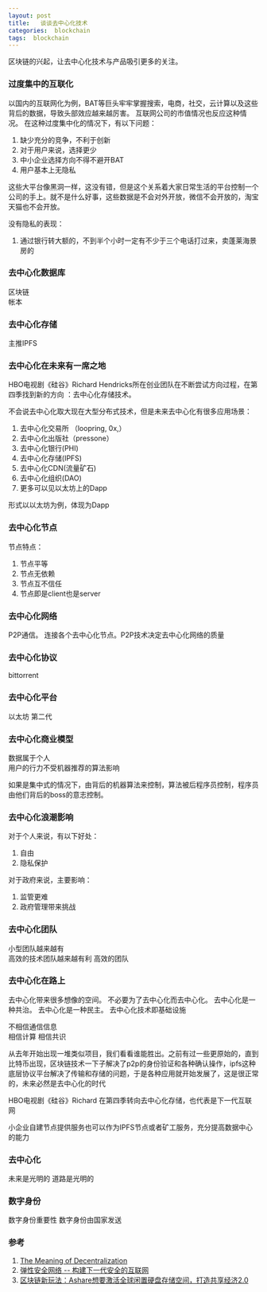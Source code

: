```yaml
---
layout: post
title:   谈谈去中心化技术  
categories:  blockchain
tags:  blockchain  
--- 
```


区块链的兴起，让去中心化技术与产品吸引更多的关注。

### 过度集中的互联化 

以国内的互联网化为例，BAT等巨头牢牢掌握搜索，电商，社交，云计算以及这些背后的数据，导致头部效应越来越厉害。 互联网公司的市值情况也反应这种情况。
在这种过度集中化的情况下，有以下问题：

1. 缺少充分的竞争，不利于创新
2. 对于用户来说，选择更少
3. 中小企业选择方向不得不避开BAT
4. 用户基本上无隐私

这些大平台像黑洞一样，这没有错，但是这个关系着大家日常生活的平台控制一个公司的手上。就不是什么好事，这些数据是不会对外开放，微信不会开放的，淘宝天猫也不会开放。

没有隐私的表现：
1. 通过银行转大额的，不到半个小时一定有不少于三个电话打过来，卖蓬莱海景房的

### 去中心化数据库 

区块链  
帐本   

### 去中心化存储 

主推IPFS 


### 去中心化在未来有一席之地   

HBO电视剧《硅谷》Richard Hendricks所在创业团队在不断尝试方向过程，在第四季找到新的方向 ：去中心化存储技术。 



不会说去中心化取大现在大型分布式技术，但是未来去中心化有很多应用场景：
1. 去中心化交易所 （loopring, 0x,） 
2. 去中心化出版社（pressone）
3. 去中心化银行(PHI)
4. 去中心化存储(IPFS)
5. 去中心化CDN(流量矿石)
6. 去中心化组织(DAO)
7. 更多可以见以太坊上的Dapp

形式以以太坊为例，体现为Dapp 

### 去中心化节点 

节点特点：
1. 节点平等 
2. 节点无依赖 
3. 节点互不信任 
4. 节点即是client也是server   


### 去中心化网络  

P2P通信。 连接各个去中心化节点。P2P技术决定去中心化网络的质量

### 去中心化协议  

bittorrent 

### 去中心化平台 

以太坊 第二代 


### 去中心化商业模型 

数据属于个人  
用户的行力不受机器推荐的算法影响

如果是集中式的情况下，由背后的机器算法来控制，算法被后程序员控制，程序员由他们背后的boss的意志控制。

###  去中心化浪潮影响  

对于个人来说，有以下好处：
1. 自由
2. 隐私保护  


对于政府来说，主要影响：
1. 监管更难  
2. 政府管理带来挑战  

### 去中心化团队 

小型团队越来越有  
高效的技术团队越来越有利 
高效的团队 

### 去中心化在路上 

去中心化带来很多想像的空间。
不必要为了去中心化而去中心化。
去中心化是一种共治。
去中心化是一种民主。
去中心化技术即基础设施 

不相信通信信息  
相信计算 
相信共识 

从去年开始出现一堆类似项目，我们看看谁能胜出。之前有过一些更原始的，直到比特币出现，区块链技术一下子解决了p2p的身份验证和各种确认操作，ipfs这种底层协议平台解决了传输和存储的问题，于是各种应用就开始发展了，这是很正常的，未来必然是去中心化的时代

HBO电视剧《硅谷》Richard  在第四季转向去中心化存储，也代表是下一代互联网 

小企业自建节点提供服务也可以作为IPFS节点或者矿工服务，充分提高数据中心的能力 


### 去中心化 

未来是光明的 
道路是光明的 

### 数字身份 

数字身份重要性 
数字身份由国家发送 


### 参考 

1. [The Meaning of Decentralization](https://medium.com/@VitalikButerin/the-meaning-of-decentralization-a0c92b76a274) 
2. [弹性安全网络 -- 构建下一代安全的互联网](https://mp.weixin.qq.com/s?__biz=MjM5NzA4ODc0MQ==&mid=2648628796&idx=1&sn=00a9a13e931024d5ebe62ba81e234a58&chksm=bef522b68982aba0cbe24817f9ee72d71dd4c75a5f4dcad0c77050755aa08468f82ee1e3346f&mpshare=1&scene=24&srcid=0817ROnECK1A3yQ8cA5AqAtd&key=af007c0799bb0c8368aecf6c5dcd684de3542dac9c040fd24774e28d6f1991b28d405ed21a135971bbe59451de4fc6709bacd90da5046f5199871795072ed8219ec096cf38abce54c89b306c49c1defb&ascene=0&uin=MTY2NDI3MzIwMA%3D%3D&devicetype=iMac17%2C1+OSX+OSX+10.12.1+build(16B2657)&version=12020810&nettype=WIFI&fontScale=100&pass_ticket=wwkJmM59Jj%2F15Xlk0nO8DR%2F%2BCmvTK7C%2BbgpPXJ1%2FXd%2BQYcH8zkQTyIJ%2Fkzi3NoQx) 
3. [区块链新玩法：Ashare想要激活全球闲置硬盘存储空间，打造共享经济2.0](http://www.sohu.com/a/168563976_118792) 

